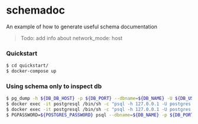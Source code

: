 # schemadoc
An example of how to generate useful schema documentation 


> Todo: add info about network_mode: host

### Quickstart
```sh
$ cd quickstart/
$ docker-compose up
```

### Using schema only to inspect db
```sh
$ pg_dump -h ${DB_DB_HOST} -p ${DB_PORT} --dbname=${DB_NAME} -U ${DB_USER} --schema-only > schema_dump.sql
$ docker exec -it postgresql /bin/sh -c "psql -h 127.0.0.1 -U postgres -p 5432 -d postgres -W -c 'DROP DATABASE IF EXISTS teamfu;'"
$ docker exec -it postgresql /bin/sh -c "psql -h 127.0.0.1 -U postgres -p 5432 -d postgres -W -c 'CREATE DATABASE teamfu;'"
$ PGPASSWORD=${POSTGRES_PASSWORD} psql --dbname=${DB_NAME} -p ${DB_PORT} -U ${DB_USER} -h ${DB_DB_HOST} < schema_dump.sql
```
